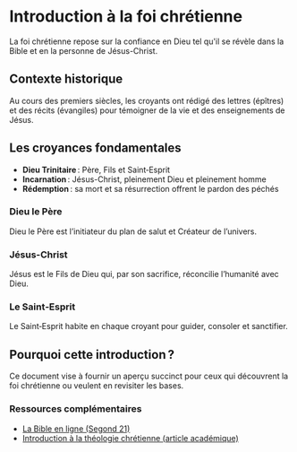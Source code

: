 # Introduction à la foi chrétienne

La foi chrétienne repose sur la confiance en Dieu tel qu'il se révèle dans la Bible et en la personne de Jésus-Christ.

## Contexte historique

Au cours des premiers siècles, les croyants ont rédigé des lettres (épîtres) et des récits (évangiles) pour témoigner de la vie et des enseignements de Jésus.

## Les croyances fondamentales

- **Dieu Trinitaire** : Père, Fils et Saint‑Esprit  
- **Incarnation** : Jésus-Christ, pleinement Dieu et pleinement homme  
- **Rédemption** : sa mort et sa résurrection offrent le pardon des péchés  

### Dieu le Père

Dieu le Père est l’initiateur du plan de salut et Créateur de l’univers.

### Jésus-Christ

Jésus est le Fils de Dieu qui, par son sacrifice, réconcilie l’humanité avec Dieu.

### Le Saint‑Esprit

Le Saint‑Esprit habite en chaque croyant pour guider, consoler et sanctifier.

## Pourquoi cette introduction ?

Ce document vise à fournir un aperçu succinct pour ceux qui découvrent la foi chrétienne ou veulent en revisiter les bases.

### Ressources complémentaires

- [La Bible en ligne (Segond 21)](https://www.biblegateway.com/versions/Segond-21-S21-Bible/)  
- [Introduction à la théologie chrétienne (article académique)](https://www.theologie.academique.org/introduction)  
